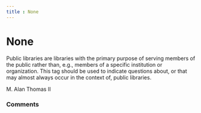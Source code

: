 ```yaml
---
title : None
---
```

None
=====================
Public libraries are libraries with the primary purpose of serving
members of the public rather than, e.g., members of a specific
institution or organization. This tag should be used to indicate
questions about, or that may almost always occur in the context of,
public libraries.

M. Alan Thomas II

### Comments ###


